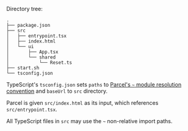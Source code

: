 Directory tree:

```
.
├── package.json
├── src
│   ├── entrypoint.tsx
│   ├── index.html
│   └── ui
│       ├── App.tsx
│       └── shared
│           └── Reset.ts
├── start.sh
└── tsconfig.json
```

TypeScript's `tsconfig.json` sets `paths` to
[Parcel's `~` module resolution convention](https://parceljs.org/module_resolution.html#~-tilde-paths)
and `baseUrl` to `src` directory.

Parcel is given `src/index.html` as its input,
which references `src/entrypoint.tsx`.

All TypeScript files in `src`
may use the `~` non-relative import paths.